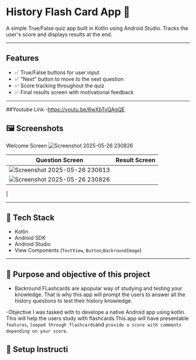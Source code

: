 # History Flash Card App 📱

A simple True/False quiz app built in Kotlin using Android Studio. Tracks the user's score and displays results at the end.

---

##  Features

- ✅ True/False buttons for user input  
- ✅ "Next" button to move to the next question  
- ✅ Score tracking throughout the quiz  
- ✅ Final results screen with motivational feedback  

---
##Youtube Link
-https://youtu.be/6wXbTyQAgQE

## 🖼️ Screenshots

Welcome Screen
![Screenshot 2025-05-26 230826](https://github.com/user-attachments/assets/78e0b292-2199-4b10-8c9e-cf8182bc2510)


| Question Screen             | Result Screen               |
|---------------------------|-----------------------------|
| ![Screenshot 2025-05-26 230613](https://github.com/user-attachments/assets/b6e52fc4-68a6-44ad-9d42-53d34e644a75)
| ![Screenshot 2025-05-26 230826](https://github.com/user-attachments/assets/c63a2d93-d0de-456c-8805-75fa2c18fa0a)
 |


---

## 🔧 Tech Stack

- Kotlin
- Android SDK
- Android Studio
- View Components (`TextView`, `Button`,`BackroundImage`)

---

## 🎯 Purpose and objective of this project
- Backround
FLashcards are apopular way of studying and testing your knowledge. That is why this app will prompt the users to answer all the history questions to test their history knowledge.

-Objective 
I was tasked with to develope a native Android app using kotlin. This will help the users study with flashcards.This app will have presentable `features`, `looped through flashcards`and `provide a score with comments depending on your score`.


## 📂 Setup Instructi
